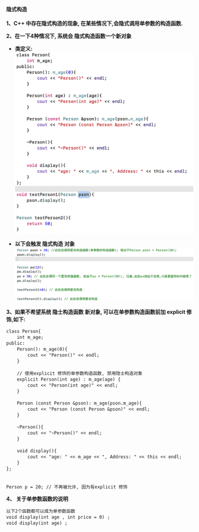 #### 隐式构造

**1、C++ 中存在隐式构造的现象, 在某些情况下,会隐式调用单参数的构造函数.**

**2、在一下4种情况下, 系统会 隐式构造函数一个新对象**

- **类定义:**
![](/assets/Snip20190215_1.png)

- **以下会触发 隐式构造 对象**
![](/assets/Snip20190215_2.png)


**3、如果不希望系统 隐士构造函数 新对象, 可以在单参数构造函数前加 explicit 修饰,如下:**

```
class Person{
    int m_age; 
public:
    Person(): m_age(0){
        cout << "Person()" << endl;
    }
    
    // 使用explicit 修饰的单参数构造函数, 禁用隐士构造对象
    explicit Person(int age) : m_age(age) {
        cout << "Person(int age)" << endl;
    }
    
    Person (const Person &pson): m_age(pson.m_age){
        cout << "Person (const Person &pson)" << endl;
    }
    
    ~Person(){
        cout << "~Person()" << endl;
    }
    
    void display(){
        cout << "age: " << m_age << ", Address: " << this << endl;
    }
};


Person p = 20; // 不再被允许, 因为有explicit 修饰
```

**4、 关于单参数函数的说明**
```
以下2个函数都可以成为单参数函数
void display(int age , int price = 0) ; 
void display(int age) ; 
```

